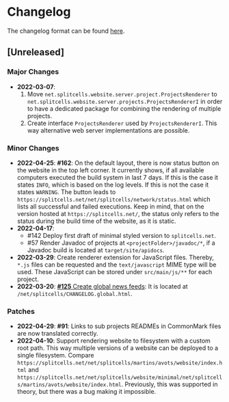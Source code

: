 # Changelog
The changelog format can be found [here](../../src/main/md/net/splitcells/network/guidelines/changelog.md).

## [Unreleased]
### Major Changes
* **2022-03-07**:
  1. Move `net.splitcells.website.server.project.ProjectsRenderer`
     to `net.splitcells.website.server.projects.ProjectsRendererI` in order to
     have a dedicated package for combining the rendering of multiple projects.
  2. Create interface `ProjectsRenderer` used by `ProjectsRendererI`.
     This way alternative web server implementations are possible.
### Minor Changes
* **2022-04-25**: **\#162**: On the default layout,
  there is now status button on the website in the top left corner.
  It currently shows, if all available computers executed the build system in last 7 days.
  If this is the case it states `INFO`, which is based on the log levels.
  If this is not the case it states `WARNING`.
  The button leads to `https://splitcells.net/net/splitcells/network/status.html` which lists all successful
  and failed executions.
  Keep in mind, that on the version hosted at `https://splitcells.net/`,
  the status only refers to the status during the build time of the website, as it is static.
* **2022-04-17**:
  * \#142 Deploy first draft of minimal styled version to `splitcells.net`.
  * \#57 Render Javadoc of projects at `<projectFolder>/javadoc/*`,
    if a Javadoc build is located at `target/site/apidocs`.
* **2022-03-29**: Create renderer extension for JavaScript files.
  Thereby, `*.js` files can be requested and the `text/javascript` MIME type
  will be used.
  These JavaScript can be stored under `src/main/js/**` for each project.
* **2022-03-20**:
  [**\#125** Create global news feeds](https://github.com/www-splitcells-net/net.splitcells.network/issues/125):
  It is located at `/net/splitcells/CHANGELOG.global.html`.
### Patches
* **2022-04-29**: **\#91**: Links to sub projects READMEs in CommonMark files are now translated correctly.
* **2022-04-10**: Support rendering website to filesystem with a custom root path.
  This way multiple versions of a website can be deployed to a single filesystem.
  Compare `https://splitcells.net/net/splitcells/martins/avots/website/index.html`
  and `https://splitcells.net/net/splitcells/website/minimal/net/splitcells/martins/avots/website/index.html`.
  Previously, this was supported in theory,
  but there was a bug making it impossible.